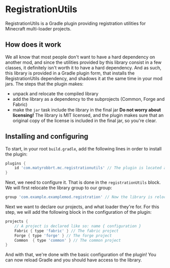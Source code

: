 # RegistrationUtils
RegistrationUtils is a Gradle plugin providing registration utilities for Minecraft multi-loader projects.

## How does it work
We all know that most people don't want to have a hard dependency on another mod, and since the utilities provided by this library consist in a few classes, it definitely isn't worth it to have a hard dependency.
And as such, this library is provided in a Gradle plugin form, that installs the RegistrationUtils dependency, and shadows it at the same time in your mod jars.
The steps that the plugin makes:
- unpack and relocate the compiled library
- add the library as a dependency to the subprojects (Common, Forge and Fabric)
- make the `jar` task include the library in the final jar
**Do not worry about licensing!** The library is MIT licensed, and the plugin makes sure that an original copy of the license is included in the final jar, so you're clear.

## Installing and configuring
To start, in your root `build.gradle`, add the following lines in order to install the plugin:
```groovy
plugins {
    id 'com.matyrobbrt.mc.registrationutils' // The plugin is located at the Gradle plugin portal
}
```
Next, we need to configure it. That is done in the `registrationUtils` block.
We will first relocate the library group to our group:
```groovy
group 'com.example.examplemod.registration' // Now the library is relocated to `com.example.examplemod.registration`
```
Next we want to declare our projects, and what loader they're for. For this step, we will add the following block in the configuration of the plugin:
```groovy
projects {
    // A project is declared like so: name { configuration }
    Fabric { type 'fabric' } // The fabric project
    Forge { type 'forge' } // The forge project
    Common  { type 'common' } // The common project
}
```
And with that, we're done with the basic configuration of the plugin!
You can now reload Gradle and you should have access to the library.